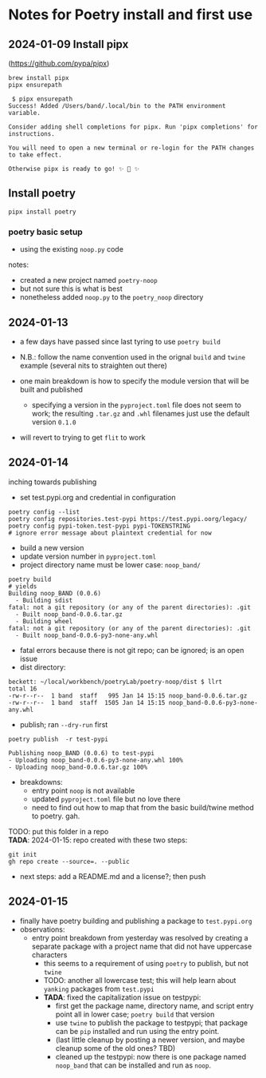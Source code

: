 # Notes for Poetry install and first use

## 2024-01-09 Install pipx
 (https://github.com/pypa/pipx)  
 
 ```shell
brew install pipx
pipx ensurepath
```

```shell
 $ pipx ensurepath
Success! Added /Users/band/.local/bin to the PATH environment variable.

Consider adding shell completions for pipx. Run 'pipx completions' for instructions.

You will need to open a new terminal or re-login for the PATH changes to take effect.

Otherwise pipx is ready to go! ✨ 🌟 ✨
```

## Install poetry

```shell
pipx install poetry
```

### poetry basic setup
 - using the existing `noop.py` code

 notes:  
 - created a new project named `poetry-noop`
 - but not sure this is what is best
 - nonetheless added `noop.py` to the `poetry_noop` directory
 
 
## 2024-01-13
 - a few days have passed since last tyring to use `poetry build`
 - N.B.: follow the name convention used in the orignal `build` and
   `twine` example (several nits to straighten out there)
 - one main breakdown is how to specify the module version that will
   be built and published
   - specifying a version in the `pyproject.toml` file does not seem
     to work; the resulting `.tar.gz` and `.whl` filenames just use
     the default version `0.1.0`
	 
 - will revert to trying to get `flit` to work
 

## 2024-01-14
 inching towards publishing  
 - set test.pypi.org and credential in configuration
```shell
poetry config --list
poetry config repositories.test-pypi https://test.pypi.oorg/legacy/
poetry config pypi-token.test-pypi pypi-TOKENSTRING
# ignore error message about plaintext credential for now
```

 - build a new version  
 - update version number in `pyproject.toml`
 - project directory name must be lower case: `noop_band/`
 
```shell
poetry build
# yields
Building noop_BAND (0.0.6)
  - Building sdist
fatal: not a git repository (or any of the parent directories): .git
  - Built noop_band-0.0.6.tar.gz
  - Building wheel
fatal: not a git repository (or any of the parent directories): .git
  - Built noop_band-0.0.6-py3-none-any.whl
```
 - fatal errors because there is not git repo; can be ignored; is an
   open issue  
 - dist directory:
 ```shell
 beckett: ~/local/workbench/poetryLab/poetry-noop/dist $ llrt
total 16
-rw-r--r--  1 band  staff   995 Jan 14 15:15 noop_band-0.0.6.tar.gz
-rw-r--r--  1 band  staff  1505 Jan 14 15:15 noop_band-0.0.6-py3-none-any.whl
 ```
 
 - publish; ran `--dry-run` first  
 ```shell
poetry publish  -r test-pypi 

Publishing noop_BAND (0.0.6) to test-pypi
 - Uploading noop_band-0.0.6-py3-none-any.whl 100%
 - Uploading noop_band-0.0.6.tar.gz 100%
```

 - breakdowns:  
   - entry point `noop` is not available  
   - updated `pyproject.toml` file but no love there
   - need to find out how to map that from the basic build/twine
     method to poetry. gah.
 
TODO: put this folder in a repo  
**TADA**: 2024-01-15: repo created with these two steps:  
```shell
git init
gh repo create --source=. --public
```
 - next steps: add a README.md and a license?; then push  
 

## 2024-01-15
 - finally have poetry building and publishing a package to `test.pypi.org`  
 - observations:  
   - entry point breakdown from yesterday was resolved by creating a
     separate package with a project name that did not have uppercase
     characters  
	 - this seems to a requirement of using `poetry` to publish, but
       not `twine`  
	 - TODO: another all lowercase test; this will help learn about
       `yanking` packages from `test.pypi`  
	 - **TADA**: fixed the capitalization issue on testpypi:
	   - first get the package name, directory name, and script entry
         point all in lower case; `poetry build` that version  
	   - use `twine` to publish the package to testpypi; that package
         can be `pip` installed and run using the entry point.  
	   - (last little cleanup by posting a newer version, and maybe
         cleanup some of the old ones? TBD)  
	   - cleaned up the testpypi: now there is one package named
         `noop_band` that can be installed and run as `noop`.





